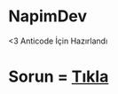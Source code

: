 # NapimDev

<3 Anticode İçin Hazırlandı

# Sorun = [Tıkla](https://discord.com/channels/@me/815129808680910848)
